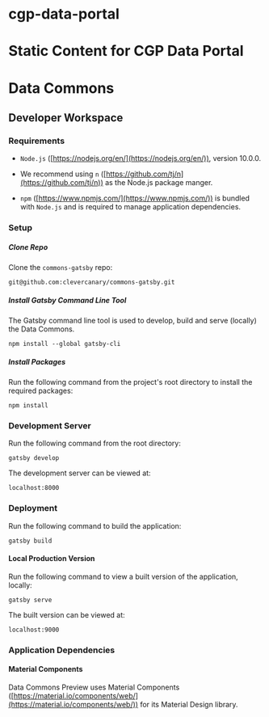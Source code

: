 # cgp-data-portal
Static Content for CGP Data Portal
=======
# Data Commons

## Developer Workspace

### Requirements

* `Node.js` ([https://nodejs.org/en/](https://nodejs.org/en/)), version 10.0.0. 

* We recommend using `n` ([https://github.com/tj/n](https://github.com/tj/n)) as the Node.js package manger. 

* `npm` ([https://www.npmjs.com/](https://www.npmjs.com/)) is bundled with `Node.js` and is required to manage application dependencies.

### Setup

##### Clone Repo

Clone the `commons-gatsby` repo:

	git@github.com:clevercanary/commons-gatsby.git

##### Install Gatsby Command Line Tool

The Gatsby command line tool is used to develop, build and serve (locally) the Data Commons.

    npm install --global gatsby-cli

##### Install Packages

Run the following command from the project's root directory to install the required packages: 

	npm install

### Development Server

Run the following command from the root directory:

`gatsby develop`

The development server can be viewed at:

`localhost:8000`

### Deployment

Run the following command to build the application:

`gatsby build`

#### Local Production Version

Run the following command to view a built version of the application, locally:

`gatsby serve`

The built version can be viewed at:

`localhost:9000`

### Application Dependencies

#### Material Components

Data Commons Preview uses Material Components ([https://material.io/components/web/](https://material.io/components/web/)) for its Material Design library.
